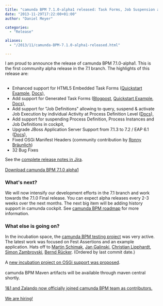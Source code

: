 ```yaml
---
title: "camunda BPM 7.1.0-alpha1 released: Task Forms, Job Suspension and Bugfixes"
date: "2013-11-29T17:22:00+01:00"
author: "Daniel Meyer"

categories:
  - "Release"

aliases:
  - "/2013/11/camunda-BPM-7.1.0-alpha1-released.html"

---
```


I am proud to announce the release of camunda BPM 7.1.0-alpha1. This is the first community alpha release in the 7.1 branch. The highlights of this release are:<br />
<br />
<ul>
<li>Enhanced support for HTML5 Embedded Task Forms (<a href="https://github.com/camunda/camunda-quickstarts/tree/master/usertask/task-form-embedded">Quickstart Example</a>, <a href="http://docs.camunda.org/latest/guides/user-guide/#tasklist-task-forms-embedded-task-forms">Docs</a>),</li>
<li>Add support for Generated Task Forms (<a href="http://blog.camunda.org/2013/12/how-to-use-generated-task-forms-with.html">Blogpost</a>,&nbsp;<a href="https://github.com/camunda/camunda-quickstarts/tree/master/usertask/task-form-generated">Quickstart Example</a>, <a href="http://docs.camunda.org/latest/guides/user-guide/#tasklist-task-forms-generated-task-forms">Docs</a>),</li>
<li>Add support for "Job Definitions" allowing to query, suspend &amp; activate Job Execution by individual Activity at Process Definition Level (<a href="http://docs.camunda.org/latest/guides/user-guide/#process-engine-process-engine-concepts-jobs-and-job-definitions">Docs</a>),</li>
<li>Add support for suspending Process Definition, Process Instances and Job Definitions in cockpit,</li>
<li>Upgrade JBoss Application Server Support from 7.1.3 to 7.2 / EAP 6.1 (<a href="http://docs.camunda.org/latest/guides/user-guide/#runtime-container-integration">Docs</a>),</li>
<li>Fixed OSGi Manifest Headers (community contribution by <a href="https://github.com/rbraeunlich">Ronny Bräunlich</a>)</li>
<li>32 Bug Fixes</li>
</ul>
<div>
See the <a href="https://app.camunda.com/jira/secure/ReleaseNote.jspa?projectId=10230&amp;version=13006">complete release notes in Jira</a>.</div>
<div>
<br /></div>
<div>
<a href="http://www.camunda.org/download/" style="text-align: center;">Download&nbsp;camunda BPM 7.1.0 alpha1</a></div>
<div>
<a name='more'></a></div>
<h3>
What's next?</h3>
<div>
We will now intensify our development efforts in the 7.1 branch and work towards the 7.1.0 Final release. You can expect alpha releases every 2-3 weeks over the next months. The next big item will be adding history support in camunda cockpit. See <a href="http://www.camunda.org/community/roadmap.html">camunda BPM roadmap</a> for more information.</div>
<div>
<h3>
What else is going on?</h3>
<div>
In the incubation space, the&nbsp;<a href="https://github.com/camunda/camunda-bpm-testing">camunda BPM testing project</a>&nbsp;was very active. The latest work was focused on Fest Assertions and an example application. Hats off to <a href="https://github.com/martinschimak">Martin Schimak</a>, <a href="https://github.com/jangalinski">Jan Galinski</a>, <a href="https://github.com/hawky-4s-">Christian Lipphardt</a>, <a href="https://github.com/zambrovski">Simon Zambrovski</a>, <a href="https://github.com/berndruecker">Bernd Rücker</a>.&nbsp;(Ordered by last commit date.)</div>
<div>
<br /></div>
<div>
A&nbsp;<a href="https://groups.google.com/forum/?fromgroups#!topic/camunda-bpm-dev/vr9LgCg3-pI">new incubation project on OSGi support was proposed</a>.</div>
<div>
<br /></div>
<div>
camunda BPM Maven artifacts will be available through maven central shortly.</div>
<div>
<br /></div>
<div>
<a href="http://www.camunda.org/community/team.html">1&amp;1 and Zalando now officially joined camunda BPM team as contributors.</a></div>
</div>
<div>
<br /></div>
<div>
<a href="http://www.camunda.org/community/jobs.html">We are hiring!</a></div>